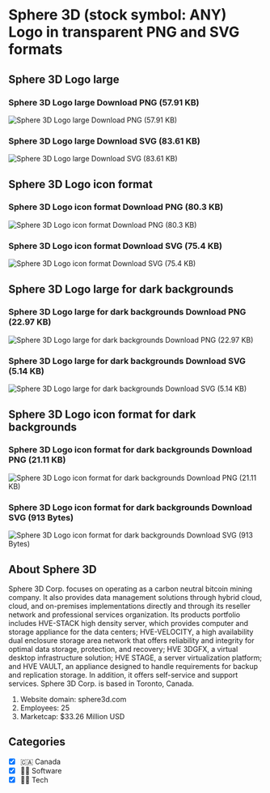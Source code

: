 # Sphere 3D (stock symbol: ANY) Logo in transparent PNG and SVG formats

## Sphere 3D Logo large

### Sphere 3D Logo large Download PNG (57.91 KB)

![Sphere 3D Logo large Download PNG (57.91 KB)](/img/orig/ANY_BIG-8f737bb1.png)

### Sphere 3D Logo large Download SVG (83.61 KB)

![Sphere 3D Logo large Download SVG (83.61 KB)](/img/orig/ANY_BIG-abcf94d4.svg)

## Sphere 3D Logo icon format

### Sphere 3D Logo icon format Download PNG (80.3 KB)

![Sphere 3D Logo icon format Download PNG (80.3 KB)](/img/orig/ANY-75d92de0.png)

### Sphere 3D Logo icon format Download SVG (75.4 KB)

![Sphere 3D Logo icon format Download SVG (75.4 KB)](/img/orig/ANY-76d32c41.svg)

## Sphere 3D Logo large for dark backgrounds

### Sphere 3D Logo large for dark backgrounds Download PNG (22.97 KB)

![Sphere 3D Logo large for dark backgrounds Download PNG (22.97 KB)](/img/orig/ANY_BIG.D-ecad6ec4.png)

### Sphere 3D Logo large for dark backgrounds Download SVG (5.14 KB)

![Sphere 3D Logo large for dark backgrounds Download SVG (5.14 KB)](/img/orig/ANY_BIG.D-7964511d.svg)

## Sphere 3D Logo icon format for dark backgrounds

### Sphere 3D Logo icon format for dark backgrounds Download PNG (21.11 KB)

![Sphere 3D Logo icon format for dark backgrounds Download PNG (21.11 KB)](/img/orig/ANY.D-f77d61dc.png)

### Sphere 3D Logo icon format for dark backgrounds Download SVG (913 Bytes)

![Sphere 3D Logo icon format for dark backgrounds Download SVG (913 Bytes)](/img/orig/ANY.D-a1dc35a4.svg)

## About Sphere 3D

Sphere 3D Corp. focuses on operating as a carbon neutral bitcoin mining company. It also provides data management solutions through hybrid cloud, cloud, and on-premises implementations directly and through its reseller network and professional services organization. Its products portfolio includes HVE-STACK high density server, which provides computer and storage appliance for the data centers; HVE-VELOCITY, a high availability dual enclosure storage area network that offers reliability and integrity for optimal data storage, protection, and recovery; HVE 3DGFX, a virtual desktop infrastructure solution; HVE STAGE, a server virtualization platform; and HVE VAULT, an appliance designed to handle requirements for backup and replication storage. In addition, it offers self-service and support services. Sphere 3D Corp. is based in Toronto, Canada.

1. Website domain: sphere3d.com
2. Employees: 25
3. Marketcap: $33.26 Million USD


## Categories
- [x] 🇨🇦 Canada
- [x] 👨‍💻 Software
- [x] 👩‍💻 Tech
